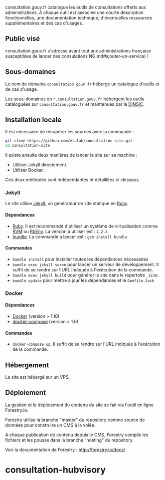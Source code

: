consultation.gouv.fr catalogue les outils de consultations offerts aux administrations. À chaque outil est associée une courte description fonctionnelles, une documentation technique, d'éventuelles ressources supplémentaires et des cas d'usages.


## Public visé

consultation.gouv.fr s'adresse avant tout aux administrations française susceptibles de lancer des consulations
NG.md#ajouter-un-service) !


## Sous-domaines

Le nom de domaine `consultation.gouv.fr` héberge un catalogue d'outils et de cas d'usage.

Les sous-domaines en `*.consultation.gouv.fr` hébergent les outils cataloguées sur `consultation.gouv.fr` et maintenues par la <abbr title="Direction interministérielle du numérique et du système d'information et de communication">DINSIC</abbr>.


## Installation locale

Il est nécessaire de récupérer les sources avec la commande :

``` sh
git clone https://github.com/etalab/consultation-site.git
cd consultation-site
```

Il existe ensuite deux manières de lancer le site sur sa machine :

* Utiliser Jekyll directement.
* Utiliser Docker.

Ces deux méthodes sont indépendantes et détaillées ci-dessous.

### Jekyll

Le site utilise [Jekyll], un générateur de site statique en [Ruby].

#### Dépendances

* [Ruby](https://www.ruby-lang.org/en/downloads/). Il est recommandé d'utiliser un système de virtualisation comme [RVM](https://rvm.io/) ou [RbEnv](https://github.com/rbenv/rbenv). La version à utiliser est : `2.2.3`
 * [bundle](http://bundler.io/). La commande a lancer est : `gem install bundle`

#### Commandes

* `bundle install` pour installer toutes les dépendances nécessaires
* `bundle exec jekyll serve` pour lancer un serveur de développement. Il suffit de se rendre sur l'URL indiquée à l'exécution de la commande.
* `bundle exec jekyll build` pour générer le site dans le répertoire `_site`.
* `bundle update` pour mettre à jour les dépendances et le `Gemfile.lock`

### Docker

#### Dépendances

* [Docker](https://docs.docker.com/engine/installation/) (version > 1.10)
* [docker-compose](https://docs.docker.com/compose/install/) (version > 1.6)

#### Commandes

* `docker-compose up`. Il suffit de se rendre sur l'URL indiquée à l'exécution de la commande.

## Hébergement 
Le site est hébergé sur un VPS.

## Déploiement
La gestion et le déploiement du contenu du site se fait via l'outil en ligne Forestry.io.

Forestry utilise la branche "master" du repository comme source de données pour construire un CMS à la volée. 

A chaque publication de contenu depuis le CMS, Forestry compile les fichiers et les pousse dans la branche "hosting" du repository.

Voir la documentation de Forestry : http://forestry.io/docs/

[Forestry.io]: https://forestry.io
[Jekyll]: http://jekyllrb.com/
[Ruby]: https://www.ruby-lang.org
[heroku]: https://dashboard.heroku.com/
# consultation-hubvisory
